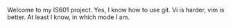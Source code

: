 Welcome to my IS601 project. Yes, I know how to use git. Vi is harder, vim is better. At least I know, in which mode I am.
